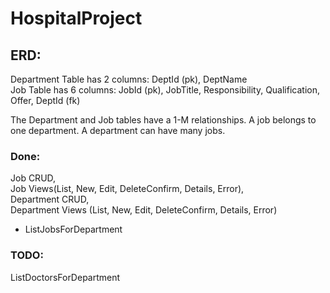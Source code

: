 # HospitalProject

## ERD:
Department Table has 2 columns: DeptId (pk), DeptName\
Job Table has 6 columns: JobId (pk), JobTitle, Responsibility, Qualification, Offer, DeptId (fk)

The Department and Job tables have a 1-M relationships. A job belongs to one department. A department can have many jobs.

### Done:
Job CRUD, \
Job Views(List, New, Edit, DeleteConfirm, Details, Error),\
Department CRUD,\
Department Views (List, New, Edit, DeleteConfirm, Details, Error)
 - ListJobsForDepartment

### TODO:
ListDoctorsForDepartment




